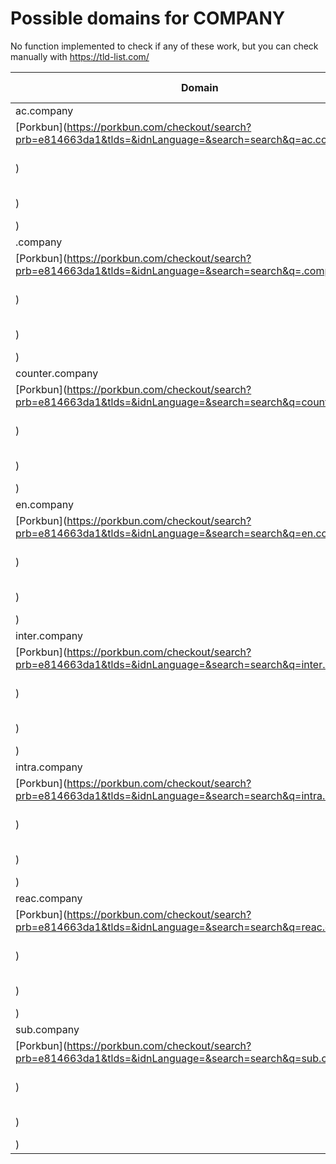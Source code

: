 # Possible domains for COMPANY

No function implemented to check if any of these work, but you can check manually with https://tld-list.com/

| Domain | Porkbun | NameCheap | Google Domains |
|---|---|---|---|
| ac.company | [Porkbun](https://porkbun.com/checkout/search?prb=e814663da1&tlds=&idnLanguage=&search=search&q=ac.company) | [Namecheap](https://www.namecheap.com/domains/registration/results/?domain=ac.company) | [Google](https://domains.google.com/registrar/search?searchTerm=ac.company) |
| .company | [Porkbun](https://porkbun.com/checkout/search?prb=e814663da1&tlds=&idnLanguage=&search=search&q=.company) | [Namecheap](https://www.namecheap.com/domains/registration/results/?domain=.company) | [Google](https://domains.google.com/registrar/search?searchTerm=.company) |
| counter.company | [Porkbun](https://porkbun.com/checkout/search?prb=e814663da1&tlds=&idnLanguage=&search=search&q=counter.company) | [Namecheap](https://www.namecheap.com/domains/registration/results/?domain=counter.company) | [Google](https://domains.google.com/registrar/search?searchTerm=counter.company) |
| en.company | [Porkbun](https://porkbun.com/checkout/search?prb=e814663da1&tlds=&idnLanguage=&search=search&q=en.company) | [Namecheap](https://www.namecheap.com/domains/registration/results/?domain=en.company) | [Google](https://domains.google.com/registrar/search?searchTerm=en.company) |
| inter.company | [Porkbun](https://porkbun.com/checkout/search?prb=e814663da1&tlds=&idnLanguage=&search=search&q=inter.company) | [Namecheap](https://www.namecheap.com/domains/registration/results/?domain=inter.company) | [Google](https://domains.google.com/registrar/search?searchTerm=inter.company) |
| intra.company | [Porkbun](https://porkbun.com/checkout/search?prb=e814663da1&tlds=&idnLanguage=&search=search&q=intra.company) | [Namecheap](https://www.namecheap.com/domains/registration/results/?domain=intra.company) | [Google](https://domains.google.com/registrar/search?searchTerm=intra.company) |
| reac.company | [Porkbun](https://porkbun.com/checkout/search?prb=e814663da1&tlds=&idnLanguage=&search=search&q=reac.company) | [Namecheap](https://www.namecheap.com/domains/registration/results/?domain=reac.company) | [Google](https://domains.google.com/registrar/search?searchTerm=reac.company) |
| sub.company | [Porkbun](https://porkbun.com/checkout/search?prb=e814663da1&tlds=&idnLanguage=&search=search&q=sub.company) | [Namecheap](https://www.namecheap.com/domains/registration/results/?domain=sub.company) | [Google](https://domains.google.com/registrar/search?searchTerm=sub.company) |
